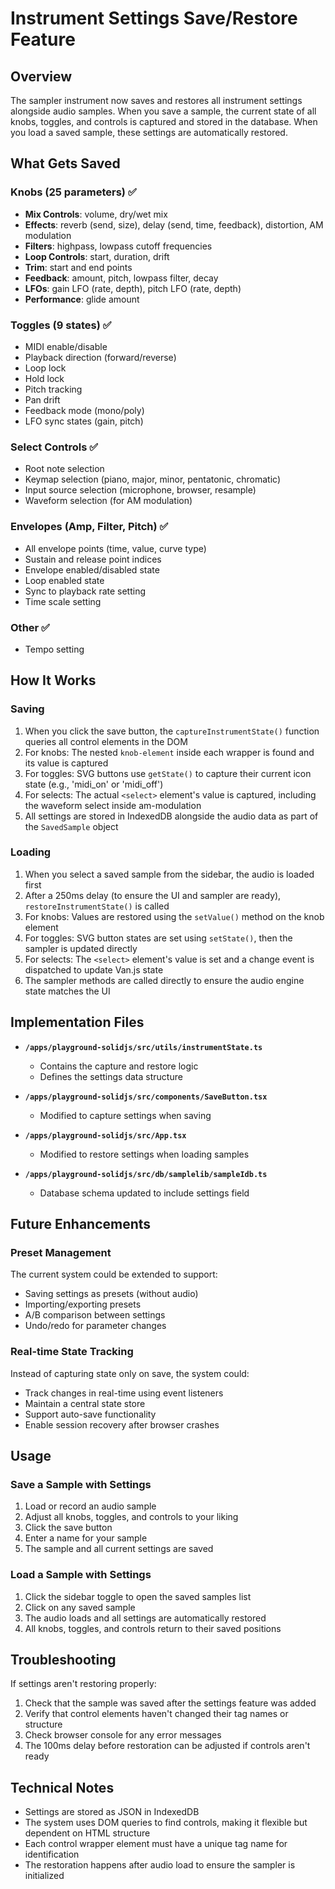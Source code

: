 # Instrument Settings Save/Restore Feature

## Overview
The sampler instrument now saves and restores all instrument settings alongside audio samples. When you save a sample, the current state of all knobs, toggles, and controls is captured and stored in the database. When you load a saved sample, these settings are automatically restored.

## What Gets Saved

### Knobs (25 parameters) ✅
- **Mix Controls**: volume, dry/wet mix
- **Effects**: reverb (send, size), delay (send, time, feedback), distortion, AM modulation  
- **Filters**: highpass, lowpass cutoff frequencies
- **Loop Controls**: start, duration, drift
- **Trim**: start and end points
- **Feedback**: amount, pitch, lowpass filter, decay
- **LFOs**: gain LFO (rate, depth), pitch LFO (rate, depth)
- **Performance**: glide amount

### Toggles (9 states) ✅
- MIDI enable/disable
- Playback direction (forward/reverse)
- Loop lock
- Hold lock
- Pitch tracking
- Pan drift
- Feedback mode (mono/poly)
- LFO sync states (gain, pitch)

### Select Controls ✅
- Root note selection
- Keymap selection (piano, major, minor, pentatonic, chromatic)
- Input source selection (microphone, browser, resample)
- Waveform selection (for AM modulation)

### Envelopes (Amp, Filter, Pitch) ✅
- All envelope points (time, value, curve type)
- Sustain and release point indices
- Envelope enabled/disabled state
- Loop enabled state
- Sync to playback rate setting
- Time scale setting

### Other ✅
- Tempo setting

## How It Works

### Saving
1. When you click the save button, the `captureInstrumentState()` function queries all control elements in the DOM
2. For knobs: The nested `knob-element` inside each wrapper is found and its value is captured
3. For toggles: SVG buttons use `getState()` to capture their current icon state (e.g., 'midi_on' or 'midi_off')
4. For selects: The actual `<select>` element's value is captured, including the waveform select inside am-modulation
5. All settings are stored in IndexedDB alongside the audio data as part of the `SavedSample` object

### Loading
1. When you select a saved sample from the sidebar, the audio is loaded first
2. After a 250ms delay (to ensure the UI and sampler are ready), `restoreInstrumentState()` is called
3. For knobs: Values are restored using the `setValue()` method on the knob element
4. For toggles: SVG button states are set using `setState()`, then the sampler is updated directly
5. For selects: The `<select>` element's value is set and a change event is dispatched to update Van.js state
6. The sampler methods are called directly to ensure the audio engine state matches the UI

## Implementation Files

- **`/apps/playground-solidjs/src/utils/instrumentState.ts`**
  - Contains the capture and restore logic
  - Defines the settings data structure
  
- **`/apps/playground-solidjs/src/components/SaveButton.tsx`**
  - Modified to capture settings when saving
  
- **`/apps/playground-solidjs/src/App.tsx`**
  - Modified to restore settings when loading samples
  
- **`/apps/playground-solidjs/src/db/samplelib/sampleIdb.ts`**
  - Database schema updated to include settings field

## Future Enhancements

### Preset Management
The current system could be extended to support:
- Saving settings as presets (without audio)
- Importing/exporting presets
- A/B comparison between settings
- Undo/redo for parameter changes

### Real-time State Tracking
Instead of capturing state only on save, the system could:
- Track changes in real-time using event listeners
- Maintain a central state store
- Support auto-save functionality
- Enable session recovery after browser crashes

## Usage

### Save a Sample with Settings
1. Load or record an audio sample
2. Adjust all knobs, toggles, and controls to your liking
3. Click the save button
4. Enter a name for your sample
5. The sample and all current settings are saved

### Load a Sample with Settings
1. Click the sidebar toggle to open the saved samples list
2. Click on any saved sample
3. The audio loads and all settings are automatically restored
4. All knobs, toggles, and controls return to their saved positions

## Troubleshooting

If settings aren't restoring properly:
1. Check that the sample was saved after the settings feature was added
2. Verify that control elements haven't changed their tag names or structure
3. Check browser console for any error messages
4. The 100ms delay before restoration can be adjusted if controls aren't ready

## Technical Notes

- Settings are stored as JSON in IndexedDB
- The system uses DOM queries to find controls, making it flexible but dependent on HTML structure
- Each control wrapper element must have a unique tag name for identification
- The restoration happens after audio load to ensure the sampler is initialized